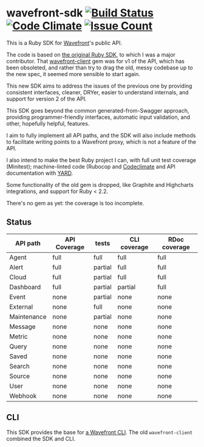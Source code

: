 # wavefront-sdk [![Build Status](https://travis-ci.org/snltd/wavefront-sdk.svg?branch=master)](https://travis-ci.org/snltd/wavefront-sdk) [![Code Climate](https://codeclimate.com/github/snltd/wavefront-sdk/badges/gpa.svg)](https://codeclimate.com/github/snltd/wavefront-sdk) [![Issue Count](https://codeclimate.com/github/snltd/wavefront-sdk/badges/issue_count.svg)](https://codeclimate.com/github/snltd/wavefront-sdk)

This is a Ruby SDK for [Wavefront](https://www.wavefront.com/)'s
public API.

The code is based on [the original Ruby
SDK](https://github.com/wavefrontHQ/ruby-client), to which I was a
major contributor. That
[wavefront-client](https://rubygems.org/gems/wavefront-client/) gem
was for v1 of the API, which has been obsoleted, and rather than try
to drag the old, messy codebase up to the new spec, it seemed more
sensible to start again.

This new SDK aims to address the issues of the previous one by
providing consistent interfaces, cleaner, DRYer, easier to
understand internals, and support for version 2 of the API.

This SDK goes beyond the common generated-from-Swagger approach,
providing programmer-friendly interfaces, automatic input
validation, and other, hopefully helpful, features.

I aim to fully implement all API paths, and the SDK will also
include methods to facilitate writing points to a Wavefront proxy,
which is not a feature of the API.

I also intend to make the best Ruby project I can, with full unit
test coverage (Minitest); machine-linted code (Rubocop and
[Codeclimate](https://codeclimate.com/github/snltd/wavefront-sdk)
and API documentation with [YARD](http://yardoc.org/).

Some functionality of the old gem is dropped, like Graphite and
Highcharts integrations, and support for Ruby < 2.2.

There's no gem as yet: the coverage is too incomplete.

## Status

| API path    | API Coverage | tests   | CLI coverage | RDoc coverage |
| ----------- | ------------ | ------- | ------------ | ------------- |
| Agent       | full         | full    | full         | full          |
| Alert       | full         | partial | full         | full          |
| Cloud       | full         | partial | full         | full          |
| Dashboard   | full         | partial | partial      | full          |
| Event       | none         | partial | none         | none          |
| External    | none         | full    | none         | none          |
| Maintenance | none         | partial | none         | none          |
| Message     | none         | none    | none         | none          |
| Metric      | none         | none    | none         | none          |
| Query       | none         | none    | none         | none          |
| Saved       | none         | none    | none         | none          |
| Search      | none         | none    | none         | none          |
| Source      | none         | none    | none         | none          |
| User        | none         | none    | none         | none          |
| Webhook     | none         | none    | none         | none          |

## CLI

This SDK provides the base for [a Wavefront
CLI](https://github.com/snltd/wavefront-cli). The old
`wavefront-client` combined the SDK and CLI.
